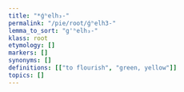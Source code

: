 ```yaml
---
title: "*ǵʰelh₃-"
permalink: "/pie/root/ǵʰelh3-"
lemma_to_sort: "g'ʰelh₃-"
klass: root
etymology: []
markers: []
synonyms: []
definitions: [["to flourish", "green, yellow"]]
topics: []
---
```

